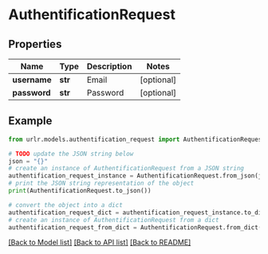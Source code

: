 # AuthentificationRequest


## Properties

Name | Type | Description | Notes
------------ | ------------- | ------------- | -------------
**username** | **str** | Email | [optional] 
**password** | **str** | Password | [optional] 

## Example

```python
from urlr.models.authentification_request import AuthentificationRequest

# TODO update the JSON string below
json = "{}"
# create an instance of AuthentificationRequest from a JSON string
authentification_request_instance = AuthentificationRequest.from_json(json)
# print the JSON string representation of the object
print(AuthentificationRequest.to_json())

# convert the object into a dict
authentification_request_dict = authentification_request_instance.to_dict()
# create an instance of AuthentificationRequest from a dict
authentification_request_from_dict = AuthentificationRequest.from_dict(authentification_request_dict)
```
[[Back to Model list]](../README.md#documentation-for-models) [[Back to API list]](../README.md#documentation-for-api-endpoints) [[Back to README]](../README.md)


